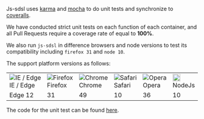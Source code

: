 Js-sdsl uses [karma](https://karma-runner.github.io/) and [mocha](https://mochajs.org/) to do unit tests and synchronize to [coveralls](https://coveralls.io/github/js-sdsl/js-sdsl).

We have conducted strict unit tests on each function of each container, and all Pull Requests require a coverage rate of equal to **100%**.

We also run `js-sdsl` in difference browsers and node versions to test its compatibility including `firefox 31` and `node 10`.

<style>.markdown-section>table{display:table;text-align:center;}</style>

The support platform versions as follows:

<table>
  <tr>
    <td>
      <img alt="IE / Edge" src="https://www.w3schools.com/images/compatible_edge2020.png" />
      <div>IE / Edge</div>
    </td>
    <td>
      <img alt="Firefox" src="https://www.w3schools.com/images/compatible_firefox2020.png" />
      <div>Firefox</div>
    </td>
    <td>
      <img alt="Chrome" src="https://www.w3schools.com/images/compatible_chrome2020.png" />
      <div>Chrome</div>
    </td>
    <td>
      <img alt="Safari" src="https://www.w3schools.com/images/compatible_safari2020.png" />
      <div>Safari</div>
    </td>
    <td>
      <img alt="Opera" src="https://www.w3schools.com/images/compatible_opera2020.png" />
      <div>Opera</div>
    </td>
    <td>
      <img alt="NodeJs" src="https://cdn-icons-png.flaticon.com/512/5968/5968322.png" width="20" />
      <div>NodeJs</div>
    </td>
  </tr>
  <tr>
    <td>Edge 12</td>
    <td>31</td>
    <td>49</td>
    <td>10</td>
    <td>36</td>
    <td>10</td>
  </tr>
</table>

The code for the unit test can be found [here](https://github.com/js-sdsl/js-sdsl/tree/main/test).
